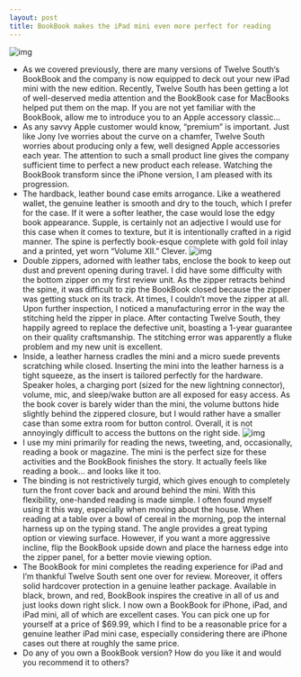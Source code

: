 ```yaml
---
layout: post
title: BookBook makes the iPad mini even more perfect for reading
---
```

![img](http://media.idownloadblog.com/wp-content/uploads/2013/02/BookBook-Bookshelf.jpeg)
* As we covered previously, there are many versions of Twelve South‘s BookBook and the company is now equipped to deck out your new iPad mini with the new edition. Recently, Twelve South has been getting a lot of well-deserved media attention and the BookBook case for MacBooks helped put them on the map. If you are not yet familiar with the BookBook, allow me to introduce you to an Apple accessory classic…
* As any savvy Apple customer would know, “premium” is important. Just like Jony Ive worries about the curve on a chamfer, Twelve South worries about producing only a few, well designed Apple accessories each year. The attention to such a small product line gives the company sufficient time to perfect a new product each release. Watching the BookBook transform since the iPhone version, I am pleased with its progression.
* The hardback, leather bound case emits arrogance. Like a weathered wallet, the genuine leather is smooth and dry to the touch, which I prefer for the case. If it were a softer leather, the case would lose the edgy book appearance. Supple, is certainly not an adjective I would use for this case when it comes to texture, but it is intentionally crafted in a rigid manner. The spine is perfectly book-esque complete with gold foil inlay and a printed, yet worn “Volume XII.” Clever.
![img](http://media.idownloadblog.com/wp-content/uploads/2013/02/BookBook-Coffee-Table.jpeg)
* Double zippers, adorned with leather tabs, enclose the book to keep out dust and prevent opening during travel. I did have some difficulty with the bottom zipper on my first review unit. As the zipper retracts behind the spine, it was difficult to zip the BookBook closed because the zipper was getting stuck on its track. At times, I couldn’t move the zipper at all. Upon further inspection, I noticed a manufacturing error in the way the stitching held the zipper in place. After contacting Twelve South, they happily agreed to replace the defective unit, boasting a 1-year guarantee on their quality craftsmanship. The stitching error was apparently a fluke problem and my new unit is excellent.
* Inside, a leather harness cradles the mini and a micro suede prevents scratching while closed. Inserting the mini into the leather harness is a tight squeeze, as the insert is tailored perfectly for the hardware. Speaker holes, a charging port (sized for the new lightning connector), volume, mic, and sleep/wake button are all exposed for easy access. As the book cover is barely wider than the mini, the volume buttons hide slightly behind the zippered closure, but I would rather have a smaller case than some extra room for button control. Overall, it is not annoyingly difficult to access the buttons on the right side.
![img](http://media.idownloadblog.com/wp-content/uploads/2013/02/BookBook-Typing-copy-RESIZE.png)
* I use my mini primarily for reading the news, tweeting, and, occasionally, reading a book or magazine. The mini is the perfect size for these activities and the BookBook finishes the story. It actually feels like reading a book… and looks like it too.
* The binding is not restrictively turgid, which gives enough to completely turn the front cover back and around behind the mini. With this flexibility, one-handed reading is made simple. I often found myself using it this way, especially when moving about the house. When reading at a table over a bowl of cereal in the morning, pop the internal harness up on the typing stand. The angle provides a great typing option or viewing surface. However, if you want a more aggressive incline, flip the BookBook upside down and place the harness edge into the zipper panel, for a better movie viewing option.
* The BookBook for mini completes the reading experience for iPad and I’m thankful Twelve South sent one over for review. Moreover, it offers solid hardcover protection in a genuine leather package. Available in black, brown, and red, BookBook inspires the creative in all of us and just looks down right slick. I now own a BookBook for iPhone, iPad, and iPad mini, all of which are excellent cases. You can pick one up for yourself at a price of $69.99, which I find to be a reasonable price for a genuine leather iPad mini case, especially considering there are iPhone cases out there at roughly the same price.
* Do any of you own a BookBook version? How do you like it and would you recommend it to others?

